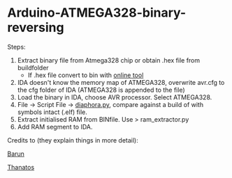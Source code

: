 # Arduino-ATMEGA328-binary-reversing

Steps:
1. Extract binary file from Atmega328 chip or obtain .hex file from buildfolder
      * If .hex file convert to bin with [online tool](http://matrixstorm.com/avr/hextobin/ihexconverter.html?ref=blog.attify.com)
2. IDA doesn't know the memory map of ATMEGA328, overwrite avr.cfg to the cfg folder of IDA (ATMEGA328 is appended to the file)
3. Load the binary in IDA, choose AVR processor. Select ATMEGA328.
4. File -> Script File -> [diaphora.py](https://github.com/joxeankoret/diaphora), compare against a build of with symbols intact (.elf) file.
5. Extract initialised RAM from BINfile. Use > ram_extractor.py
6. Add RAM segment to IDA.

Credits to (they explain things in more detail):

[Barun](https://blog.attify.com/flare-4-ctf-write-part-4/)

[Thanatos](http://thanat0s.trollprod.org/2014/01/loader-un-binaire-arduino-dans-ida/?ref=blog.attify.com)

